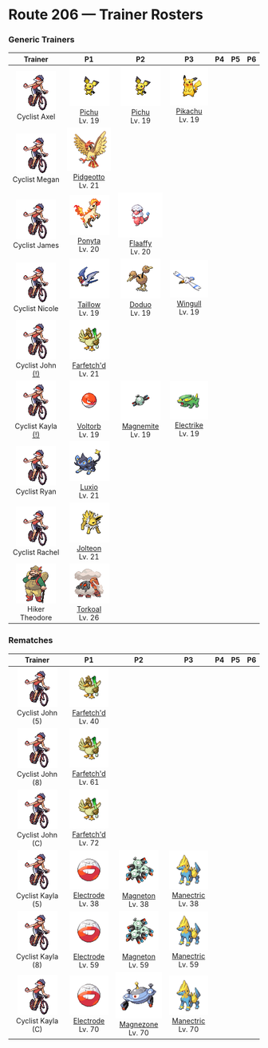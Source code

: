 # Route 206 — Trainer Rosters

### Generic Trainers

| Trainer | P1 | P2 | P3 | P4 | P5 | P6 |
|:-------:|:--:|:--:|:--:|:--:|:--:|:--:|
| ![Cyclist Axel](../../assets/trainers/cyclist.png "Cyclist Axel")<br>Cyclist Axel | ![Pichu](../../assets/sprites/pichu/front.gif "Pichu")<br>[Pichu](../../pokemon/pichu.md/)<br>Lv. 19 | ![Pichu](../../assets/sprites/pichu/front.gif "Pichu")<br>[Pichu](../../pokemon/pichu.md/)<br>Lv. 19 | ![Pikachu](../../assets/sprites/pikachu/front.gif "Pikachu")<br>[Pikachu](../../pokemon/pikachu.md/)<br>Lv. 19 |
| ![Cyclist Megan](../../assets/trainers/cyclist.png "Cyclist Megan")<br>Cyclist Megan | ![Pidgeotto](../../assets/sprites/pidgeotto/front.gif "Pidgeotto")<br>[Pidgeotto](../../pokemon/pidgeotto.md/)<br>Lv. 21 |
| ![Cyclist James](../../assets/trainers/cyclist.png "Cyclist James")<br>Cyclist James | ![Ponyta](../../assets/sprites/ponyta/front.gif "Ponyta")<br>[Ponyta](../../pokemon/ponyta.md/)<br>Lv. 20 | ![Flaaffy](../../assets/sprites/flaaffy/front.gif "Flaaffy")<br>[Flaaffy](../../pokemon/flaaffy.md/)<br>Lv. 20 |
| ![Cyclist Nicole](../../assets/trainers/cyclist.png "Cyclist Nicole")<br>Cyclist Nicole | ![Taillow](../../assets/sprites/taillow/front.gif "Taillow")<br>[Taillow](../../pokemon/taillow.md/)<br>Lv. 19 | ![Doduo](../../assets/sprites/doduo/front.gif "Doduo")<br>[Doduo](../../pokemon/doduo.md/)<br>Lv. 19 | ![Wingull](../../assets/sprites/wingull/front.gif "Wingull")<br>[Wingull](../../pokemon/wingull.md/)<br>Lv. 19 |
| ![Cyclist John (!)](../../assets/trainers/cyclist.png "Cyclist John (!)")<br>Cyclist John [(!)](#rematches) | ![Farfetch'd](../../assets/sprites/farfetchd/front.gif "Farfetch'd")<br>[Farfetch'd](../../pokemon/farfetchd.md/)<br>Lv. 21 |
| ![Cyclist Kayla (!)](../../assets/trainers/cyclist.png "Cyclist Kayla (!)")<br>Cyclist Kayla [(!)](#rematches) | ![Voltorb](../../assets/sprites/voltorb/front.gif "Voltorb")<br>[Voltorb](../../pokemon/voltorb.md/)<br>Lv. 19 | ![Magnemite](../../assets/sprites/magnemite/front.gif "Magnemite")<br>[Magnemite](../../pokemon/magnemite.md/)<br>Lv. 19 | ![Electrike](../../assets/sprites/electrike/front.gif "Electrike")<br>[Electrike](../../pokemon/electrike.md/)<br>Lv. 19 |
| ![Cyclist Ryan](../../assets/trainers/cyclist.png "Cyclist Ryan")<br>Cyclist Ryan | ![Luxio](../../assets/sprites/luxio/front.gif "Luxio")<br>[Luxio](../../pokemon/luxio.md/)<br>Lv. 21 |
| ![Cyclist Rachel](../../assets/trainers/cyclist.png "Cyclist Rachel")<br>Cyclist Rachel | ![Jolteon](../../assets/sprites/jolteon/front.gif "Jolteon")<br>[Jolteon](../../pokemon/jolteon.md/)<br>Lv. 21 |
| ![Hiker Theodore](../../assets/trainers/hiker.png "Hiker Theodore")<br>Hiker Theodore | ![Torkoal](../../assets/sprites/torkoal/front.gif "Torkoal")<br>[Torkoal](../../pokemon/torkoal.md/)<br>Lv. 26 |


### Rematches

| Trainer | P1 | P2 | P3 | P4 | P5 | P6 |
|:-------:|:--:|:--:|:--:|:--:|:--:|:--:|
| ![Cyclist John (5)](../../assets/trainers/cyclist.png "Cyclist John (5)")<br>Cyclist John (5) | ![Farfetch'd](../../assets/sprites/farfetchd/front.gif "Farfetch'd")<br>[Farfetch'd](../../pokemon/farfetchd.md/)<br>Lv. 40 |
| ![Cyclist John (8)](../../assets/trainers/cyclist.png "Cyclist John (8)")<br>Cyclist John (8) | ![Farfetch'd](../../assets/sprites/farfetchd/front.gif "Farfetch'd")<br>[Farfetch'd](../../pokemon/farfetchd.md/)<br>Lv. 61 |
| ![Cyclist John (C)](../../assets/trainers/cyclist.png "Cyclist John (C)")<br>Cyclist John (C) | ![Farfetch'd](../../assets/sprites/farfetchd/front.gif "Farfetch'd")<br>[Farfetch'd](../../pokemon/farfetchd.md/)<br>Lv. 72 |
| ![Cyclist Kayla (5)](../../assets/trainers/cyclist.png "Cyclist Kayla (5)")<br>Cyclist Kayla (5) | ![Electrode](../../assets/sprites/electrode/front.gif "Electrode")<br>[Electrode](../../pokemon/electrode.md/)<br>Lv. 38 | ![Magneton](../../assets/sprites/magneton/front.gif "Magneton")<br>[Magneton](../../pokemon/magneton.md/)<br>Lv. 38 | ![Manectric](../../assets/sprites/manectric/front.gif "Manectric")<br>[Manectric](../../pokemon/manectric.md/)<br>Lv. 38 |
| ![Cyclist Kayla (8)](../../assets/trainers/cyclist.png "Cyclist Kayla (8)")<br>Cyclist Kayla (8) | ![Electrode](../../assets/sprites/electrode/front.gif "Electrode")<br>[Electrode](../../pokemon/electrode.md/)<br>Lv. 59 | ![Magneton](../../assets/sprites/magneton/front.gif "Magneton")<br>[Magneton](../../pokemon/magneton.md/)<br>Lv. 59 | ![Manectric](../../assets/sprites/manectric/front.gif "Manectric")<br>[Manectric](../../pokemon/manectric.md/)<br>Lv. 59 |
| ![Cyclist Kayla (C)](../../assets/trainers/cyclist.png "Cyclist Kayla (C)")<br>Cyclist Kayla (C) | ![Electrode](../../assets/sprites/electrode/front.gif "Electrode")<br>[Electrode](../../pokemon/electrode.md/)<br>Lv. 70 | ![Magnezone](../../assets/sprites/magnezone/front.gif "Magnezone")<br>[Magnezone](../../pokemon/magnezone.md/)<br>Lv. 70 | ![Manectric](../../assets/sprites/manectric/front.gif "Manectric")<br>[Manectric](../../pokemon/manectric.md/)<br>Lv. 70 |

